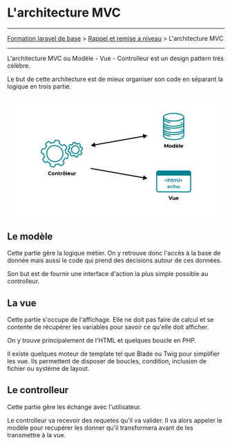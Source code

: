 # L'architecture MVC

---

[Formation laravel de base](../../README.md) > [Rappel et remise a niveau](../README.md) > L'architecture MVC

---

L'architecture MVC ou Modèle - Vue - Controlleur est un design pattern très célèbre.

Le but de cette architecture est de mieux organiser son code en séparant 
la logique en trois partie.

![Le modèle vue controller](mvc.png)

## Le modèle

Cette partie gère la logique métier. On y retrouve donc l'accès à la 
base de donnée mais aussi le code qui prend des decisions autour de ces
données.

Son but est de fournir une interface d'action la plus simple possible au controlleur.

## La vue

Cette partie s'occupe de l'affichage. Elle ne doit pas faire de calcul
et se contente de récupérer les variables pour savoir ce qu'elle doit afficher.

On y trouve principalement de l'HTML et quelques boucle en PHP.

Il existe quelques moteur de template tel que Blade ou Twig pour simplifier les vue. 
Ils permettent de disposer de boucles, condition, inclusion de fichier ou 
système de layout.

## Le controlleur

Cette partie gère les échange avec l'utilisateur.

Le controlleur va recevoir des requetes qu'il va valider. Il va alors
appeler le modèle pour recupérer les donner qu'il transformera avant de les
transmettre à la vue.


